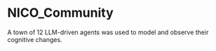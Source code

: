 # NICO_Community
A town of 12 LLM-driven agents was used to model and observe their cognitive changes.
